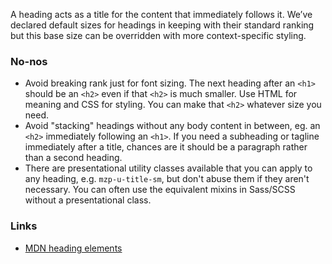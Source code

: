 A heading acts as a title for the content that immediately follows it. We’ve
declared default sizes for headings in keeping with their standard ranking but
this base size can be overridden with more context-specific styling.

### No-nos

- Avoid breaking rank just for font sizing. The next heading after an `<h1>`
  should be an `<h2>` even if that `<h2>` is much smaller. Use HTML for meaning
  and CSS for styling. You can make that `<h2>` whatever size you need.
- Avoid "stacking" headings without any body content in between, eg. an `<h2>`
  immediately following an `<h1>`. If you need a subheading or tagline
  immediately after a title, chances are it should be a paragraph rather than
  a second heading.
- There are presentational utility classes available that you can apply to any
  heading, e.g. `mzp-u-title-sm`, but don't abuse them if they aren't necessary.
  You can often use the equivalent mixins in Sass/SCSS without a presentational
  class.

### Links

- [MDN heading elements](https://developer.mozilla.org/docs/Web/HTML/Element/Heading_Elements)
